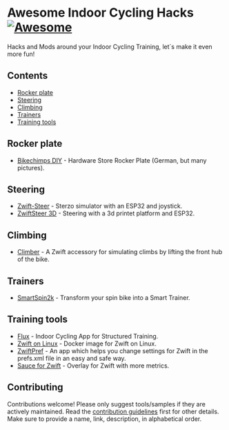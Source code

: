 # Awesome Indoor Cycling Hacks [![Awesome](https://awesome.re/badge-flat.svg)](https://awesome.re)

Hacks and Mods around your Indoor Cycling Training, let´s make it even more fun!

## Contents

- [Rocker plate](#rocker-plate)
- [Steering](#steering)
- [Climbing](#climbing)
- [Trainers](#trainers)
- [Training tools](#training-tools)

## Rocker plate

- [Bikechimps DIY](https://www.bikechimps.de/bikechimps-rocker-plate-diy-bauhaus-teilen-und-tennisbaellen/) - Hardware Store Rocker Plate (German, but many pictures).

## Steering

- [Zwift-Steer](https://github.com/matandoocorpo/Zwift-Steer) - Sterzo simulator with an ESP32 and joystick.
- [ZwiftSteer 3D](https://github.com/runningtoy/ESP32ZwiftSteer) - Steering with a 3d printet platform and ESP32.

## Climbing

- [Climber](https://github.com/vincent290587/Climber) - A Zwift accessory for simulating climbs by lifting the front hub of the bike.

## Trainers

- [SmartSpin2k](https://github.com/doudar/SmartSpin2k) - Transform your spin bike into a Smart Trainer.

## Training tools

- [Flux](https://github.com/dvmarinoff/Flux) - Indoor Cycling App for Structured Training.
- [Zwift on Linux](https://github.com/netbrain/zwift) - Docker image for Zwift on Linux.
- [ZwiftPref](https://zwifthacks.com/zwiftpref/) - An app which helps you change settings for Zwift in the prefs.xml file in an easy and safe way.
- [Sauce for Zwift](https://github.com/SauceLLC/sauce4zwift) - Overlay for Zwift with more metrics.

## Contributing

Contributions welcome! Please only suggest tools/samples if they are actively maintained. Read the [contribution guidelines](contributing.md) first for other details. Make sure to provide a name, link, description, in alphabetical order.
